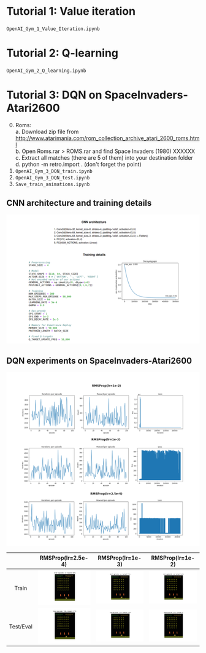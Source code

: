 # Tutorial 1: Value iteration
`OpenAI_Gym_1_Value_Iteration.ipynb`

# Tutorial 2: Q-learning
`OpenAI_Gym_2_Q_learning.ipynb`

# Tutorial 3: DQN on SpaceInvaders-Atari2600
0. Roms:  
    a. Download zip file from http://www.atarimania.com/rom_collection_archive_atari_2600_roms.html  
    b. Open Roms.rar > ROMS.rar and find Space Invaders (1980) XXXXXX  
    c. Extract all matches (there are 5 of them) into your destination folder  
    d. python -m retro.import . (don't forget the point)  
1. `OpenAI_Gym_3_DQN_train.ipynb`
2. `OpenAI_Gym_3_DQN_test.ipynb`
3. `Save_train_animations.ipynb`

## CNN architecture and training details
![dqn_details](./images/dqn_details.png)

## DQN experiments on SpaceInvaders-Atari2600
![rmsprop_plots](./results/rmsprop_plots.png)

|  | RMSProp(lr=2.5e-4) | RMSProp(lr=1e-3) | RMSProp(lr=1e-2) |
| :---: | :---: | :---: | :---: |
| Train | ![rmsprop_lr_25e-5_train_episode_3](./results/rmsprop_lr_25e-5_train_episode_3_reward_805.gif) | ![rmsprop_lr_1e-3_train_episode_16](./results/rmsprop_lr_1e-3_train_episode_16_reward_770.gif) | ![rmsprop_lr_1e-2_train_episode_11](./results/rmsprop_lr_1e-2_train_episode_11_reward_835.gif)
| Test/Eval | ![rmsprop_lr_25e-5_test_episode_100](./results/rmsprop_lr_25e-5_test_episode_100_reward_170.gif) | ![rmsprop_lr_1e-3_test_episode_100](./results/rmsprop_lr_1e-3_test_episode_100_reward_325.gif) | ![rmsprop_lr_1e-2_test_episode_100](./results/rmsprop_lr_1e-2_test_episode_100_reward_0.gif)

